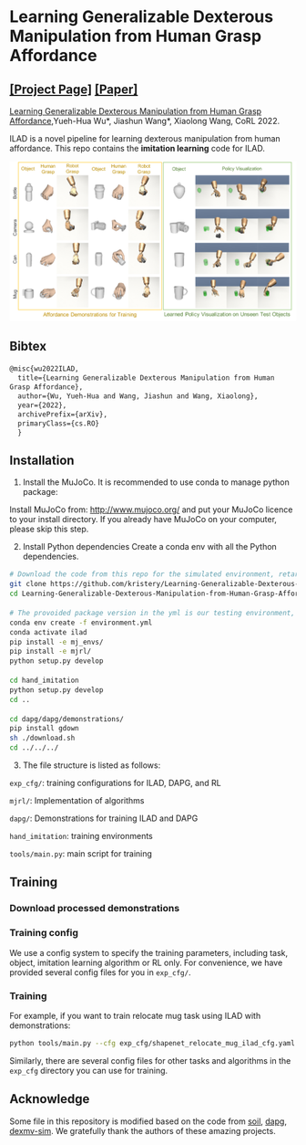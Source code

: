 # Learning Generalizable Dexterous Manipulation from Human Grasp Affordance

[[Project Page]](https://kristery.github.io/ILAD/) [[Paper]](https://arxiv.org/abs/2204.02320)
-----

[Learning Generalizable Dexterous Manipulation from Human Grasp Affordance](https://kristery.github.io/ILAD/),Yueh-Hua Wu*, 
Jiashun Wang*, Xiaolong Wang, CoRL 2022.

ILAD is a novel pipeline for learning dexterous manipulation from human affordance.
This repo contains the **imitation learning** code for ILAD.

![DexMV Teaser](docs/teaser.png)

## Bibtex

```
@misc{wu2022ILAD,
  title={Learning Generalizable Dexterous Manipulation from Human Grasp Affordance},
  author={Wu, Yueh-Hua and Wang, Jiashun and Wang, Xiaolong},
  year={2022},
  archivePrefix={arXiv},
  primaryClass={cs.RO}
  }
```

## Installation

1. Install the MuJoCo. It is recommended to use conda to manage python package:

Install MuJoCo from: http://www.mujoco.org/ and put your MuJoCo licence to your install directory. If you already have
MuJoCo on your computer, please skip this step.

2. Install Python dependencies Create a conda env with all the Python dependencies.

```bash
# Download the code from this repo for the simulated environment, retargeting and examples
git clone https://github.com/kristery/Learning-Generalizable-Dexterous-Manipulation-from-Human-Grasp-Affordance.git
cd Learning-Generalizable-Dexterous-Manipulation-from-Human-Grasp-Affordance

# The provoided package version in the yml is our testing environment, you do not need to follow the version of each python package precisely to run this code.
conda env create -f environment.yml 
conda activate ilad
pip install -e mj_envs/
pip install -e mjrl/
python setup.py develop

cd hand_imitation
python setup.py develop
cd ..

cd dapg/dapg/demonstrations/
pip install gdown
sh ./download.sh
cd ../../../
```

3. The file structure is listed as follows:

`exp_cfg/`: training configurations for ILAD, DAPG, and RL

`mjrl/`: Implementation of algorithms

`dapg/`: Demonstrations for training ILAD and DAPG

`hand_imitation`: training environments

`tools/main.py`: main script for training



## Training

### Download processed demonstrations

### Training config

We use a config system to specify the training parameters, including task, object, imitation learning algorithm or RL
only. For convenience, we have provided several config files for you in `exp_cfg/`.

### Training

For example, if you want to train relocate mug task using ILAD with demonstrations:

```bash
python tools/main.py --cfg exp_cfg/shapenet_relocate_mug_ilad_cfg.yaml
```

Similarly, there are several config files for other tasks and algorithms in the `exp_cfg` directory you can use
for training.

## Acknowledge

Some file in this repository is modified based on the code
from [soil](https://people.eecs.berkeley.edu/~ilija/soil/),
[dapg](https://github.com/aravindr93/hand_dapg), [dexmv-sim](https://github.com/yzqin/dexmv-sim). We gratefully thank the authors of these amazing projects.


